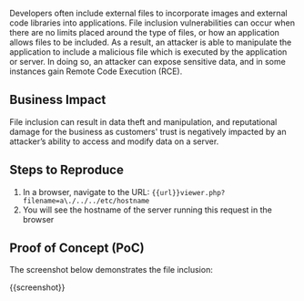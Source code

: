 Developers often include external files to incorporate images and external code libraries into applications. File inclusion vulnerabilities can occur when there are no limits placed around the type of files, or how an application allows files to be included. As a result, an attacker is able to manipulate the application to include a malicious file which is executed by the application or server. In doing so, an attacker can expose sensitive data, and in some instances gain Remote Code Execution (RCE).

## Business Impact

File inclusion can result in data theft and manipulation, and reputational damage for the business as customers' trust is negatively impacted by an attacker’s ability to access and modify data on a server.

## Steps to Reproduce

1. In a browser, navigate to the URL: `{{url}}viewer.php?filename=a\./../../etc/hostname`
1. You will see the hostname of the server running this request in the browser

## Proof of Concept (PoC)

The screenshot below demonstrates the file inclusion:

{{screenshot}}
